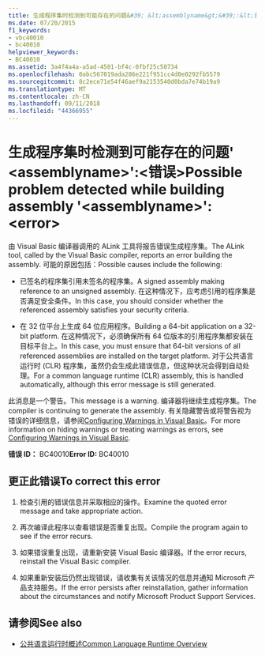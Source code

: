 ```yaml
---
title: 生成程序集时检测到可能存在的问题&#39; &lt;assemblyname&gt;&#39;:&lt;错误&gt;
ms.date: 07/20/2015
f1_keywords:
- vbc40010
- bc40010
helpviewer_keywords:
- BC40010
ms.assetid: 3a4f4a4a-a5ad-4501-bf4c-0fbf25c50734
ms.openlocfilehash: 0abc567019ada206e221f951cc4d0e0292fb5579
ms.sourcegitcommit: 8c2ece71e54f46aef9a2153540d0bda7e74b19a9
ms.translationtype: MT
ms.contentlocale: zh-CN
ms.lasthandoff: 09/11/2018
ms.locfileid: "44366955"
---
```

# <a name="possible-problem-detected-while-building-assembly-39ltassemblynamegt39-lterrorgt"></a><span data-ttu-id="4b4cf-102">生成程序集时检测到可能存在的问题&#39; &lt;assemblyname&gt;&#39;:&lt;错误&gt;</span><span class="sxs-lookup"><span data-stu-id="4b4cf-102">Possible problem detected while building assembly &#39;&lt;assemblyname&gt;&#39;: &lt;error&gt;</span></span>
<span data-ttu-id="4b4cf-103">由 Visual Basic 编译器调用的 ALink 工具将报告错误生成程序集。</span><span class="sxs-lookup"><span data-stu-id="4b4cf-103">The ALink tool, called by the Visual Basic compiler, reports an error building the assembly.</span></span> <span data-ttu-id="4b4cf-104">可能的原因包括：</span><span class="sxs-lookup"><span data-stu-id="4b4cf-104">Possible causes include the following:</span></span>  
  
-   <span data-ttu-id="4b4cf-105">已签名的程序集引用未签名的程序集。</span><span class="sxs-lookup"><span data-stu-id="4b4cf-105">A signed assembly making reference to an unsigned assembly.</span></span> <span data-ttu-id="4b4cf-106">在这种情况下，应考虑引用的程序集是否满足安全条件。</span><span class="sxs-lookup"><span data-stu-id="4b4cf-106">In this case, you should consider whether the referenced assembly satisfies your security criteria.</span></span>  
  
-   <span data-ttu-id="4b4cf-107">在 32 位平台上生成 64 位应用程序。</span><span class="sxs-lookup"><span data-stu-id="4b4cf-107">Building a 64-bit application on a 32-bit platform.</span></span> <span data-ttu-id="4b4cf-108">在这种情况下，必须确保所有 64 位版本的引用程序集都安装在目标平台上。</span><span class="sxs-lookup"><span data-stu-id="4b4cf-108">In this case, you must ensure that 64-bit versions of all referenced assemblies are installed on the target platform.</span></span> <span data-ttu-id="4b4cf-109">对于公共语言运行时 (CLR) 程序集，虽然仍会生成此错误信息，但这种状况会得到自动处理。</span><span class="sxs-lookup"><span data-stu-id="4b4cf-109">For a common language runtime (CLR) assembly, this is handled automatically, although this error message is still generated.</span></span>  
  
 <span data-ttu-id="4b4cf-110">此消息是一个警告。</span><span class="sxs-lookup"><span data-stu-id="4b4cf-110">This message is a warning.</span></span> <span data-ttu-id="4b4cf-111">编译器将继续生成程序集。</span><span class="sxs-lookup"><span data-stu-id="4b4cf-111">The compiler is continuing to generate the assembly.</span></span> <span data-ttu-id="4b4cf-112">有关隐藏警告或将警告视为错误的详细信息，请参阅[Configuring Warnings in Visual Basic](/visualstudio/ide/configuring-warnings-in-visual-basic)。</span><span class="sxs-lookup"><span data-stu-id="4b4cf-112">For more information on hiding warnings or treating warnings as errors, see [Configuring Warnings in Visual Basic](/visualstudio/ide/configuring-warnings-in-visual-basic).</span></span>  
  
 <span data-ttu-id="4b4cf-113">**错误 ID：** BC40010</span><span class="sxs-lookup"><span data-stu-id="4b4cf-113">**Error ID:** BC40010</span></span>  
  
## <a name="to-correct-this-error"></a><span data-ttu-id="4b4cf-114">更正此错误</span><span class="sxs-lookup"><span data-stu-id="4b4cf-114">To correct this error</span></span>  
  
1.  <span data-ttu-id="4b4cf-115">检查引用的错误信息并采取相应的操作。</span><span class="sxs-lookup"><span data-stu-id="4b4cf-115">Examine the quoted error message and take appropriate action.</span></span>  
  
2.  <span data-ttu-id="4b4cf-116">再次编译此程序以查看错误是否重复出现。</span><span class="sxs-lookup"><span data-stu-id="4b4cf-116">Compile the program again to see if the error recurs.</span></span>  
  
3.  <span data-ttu-id="4b4cf-117">如果错误重复出现，请重新安装 Visual Basic 编译器。</span><span class="sxs-lookup"><span data-stu-id="4b4cf-117">If the error recurs, reinstall the Visual Basic compiler.</span></span>  
  
4.  <span data-ttu-id="4b4cf-118">如果重新安装后仍然出现错误，请收集有关该情况的信息并通知 Microsoft 产品支持服务。</span><span class="sxs-lookup"><span data-stu-id="4b4cf-118">If the error persists after reinstallation, gather information about the circumstances and notify Microsoft Product Support Services.</span></span>  
  
## <a name="see-also"></a><span data-ttu-id="4b4cf-119">请参阅</span><span class="sxs-lookup"><span data-stu-id="4b4cf-119">See also</span></span>

- [<span data-ttu-id="4b4cf-120">公共语言运行时概述</span><span class="sxs-lookup"><span data-stu-id="4b4cf-120">Common Language Runtime Overview</span></span>](../../standard/clr.md)
